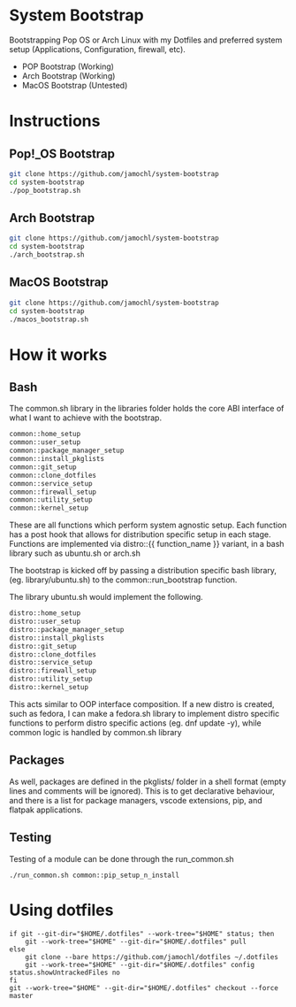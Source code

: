 # System Bootstrap

Bootstrapping Pop OS or Arch Linux with my Dotfiles and preferred system
setup (Applications, Configuration, firewall, etc).

* POP Bootstrap (Working)
* Arch Bootstrap (Working)
* MacOS Bootstrap (Untested)

# Instructions

## Pop!\_OS Bootstrap

```bash
git clone https://github.com/jamochl/system-bootstrap
cd system-bootstrap
./pop_bootstrap.sh
```

## Arch Bootstrap

```bash
git clone https://github.com/jamochl/system-bootstrap
cd system-bootstrap
./arch_bootstrap.sh
```

## MacOS Bootstrap

```bash
git clone https://github.com/jamochl/system-bootstrap
cd system-bootstrap
./macos_bootstrap.sh
```

# How it works

## Bash

The common.sh library in the libraries folder holds the core ABI interface of
what I want to achieve with the bootstrap.

```bash
common::home_setup
common::user_setup
common::package_manager_setup
common::install_pkglists
common::git_setup
common::clone_dotfiles
common::service_setup
common::firewall_setup
common::utility_setup
common::kernel_setup
```

These are all functions which perform system agnostic setup. Each function
has a post hook that allows for distribution specific setup in each stage.
Functions are implemented via distro::{{ function\_name }} variant, in a
bash library such as ubuntu.sh or arch.sh

The bootstrap is kicked off by passing a distribution specific bash
library, (eg. library/ubuntu.sh) to the common::run\_bootstrap function.

The library ubuntu.sh would implement the following.

```bash
distro::home_setup
distro::user_setup
distro::package_manager_setup
distro::install_pkglists
distro::git_setup
distro::clone_dotfiles
distro::service_setup
distro::firewall_setup
distro::utility_setup
distro::kernel_setup
```

This acts similar to OOP interface composition. If a new distro is created,
such as fedora, I can make a fedora.sh library to implement distro specific
functions to perform distro specific actions (eg. dnf update -y), while
common logic is handled by common.sh library

## Packages

As well, packages are defined in the pkglists/ folder in a shell format
(empty lines and comments will be ignored). This is to get declarative
behaviour, and there is a list for package managers, vscode extensions,
pip, and flatpak applications.

## Testing

Testing of a module can be done through the run_common.sh

```
./run_common.sh common::pip_setup_n_install
```

# Using dotfiles

```
if git --git-dir="$HOME/.dotfiles" --work-tree="$HOME" status; then
    git --work-tree="$HOME" --git-dir="$HOME/.dotfiles" pull
else
    git clone --bare https://github.com/jamochl/dotfiles ~/.dotfiles
    git --work-tree="$HOME" --git-dir="$HOME/.dotfiles" config status.showUntrackedFiles no
fi
git --work-tree="$HOME" --git-dir="$HOME/.dotfiles" checkout --force master
```